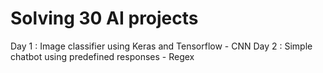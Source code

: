 # Solving 30 AI projects
Day 1 : Image classifier using Keras and Tensorflow - CNN
Day 2 : Simple chatbot using predefined responses - Regex
